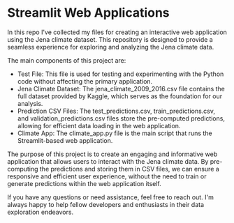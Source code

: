 # Streamlit Web Applications

In this repo I've collected my files for creating an interactive web application using the Jena climate dataset. This repository is designed to provide a seamless experience for exploring and analyzing the Jena climate data.

The main components of this project are:

 *   Test File: This file is used for testing and experimenting with the Python code without affecting the primary application.
 *   Jena Climate Dataset: The jena_climate_2009_2016.csv file contains the full dataset provided by Kaggle, which serves as the foundation for our analysis.
 *   Prediction CSV Files: The test_predictions.csv, train_predictions.csv, and validation_predictions.csv files store the pre-computed predictions, allowing for efficient data loading in the web application.
 *   Climate App: The climate_app.py file is the main script that runs the Streamlit-based web application.

The purpose of this project is to create an engaging and informative web application that allows users to interact with the Jena climate data. By pre-computing the predictions and storing them in CSV files, we can ensure a responsive and efficient user experience, without the need to train or generate predictions within the web application itself.

If you have any questions or need assistance, feel free to reach out. I'm always happy to help fellow developers and enthusiasts in their data exploration endeavors.